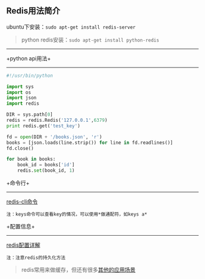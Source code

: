 
**Redis用法简介**
---

ubuntu下安装：`sudo apt-get install redis-server`

>python redis安装：`sudo apt-get install python-redis`

----

+python api用法+

----

```python
#!/usr/bin/python

import sys
import os
import json
import redis

DIR = sys.path[0]
redis = redis.Redis('127.0.0.1',6379)
print redis.get('test_key')

fd = open(DIR + '/books.json', 'r')
books = [json.loads(line.strip()) for line in fd.readlines()]
fd.close()

for book in books:
    book_id = books['id']
    redis.set(book_id, 1)
```

+命令行+

----

[redis-cli命令](http://blog.csdn.net/yhl27/article/details/9936189)

    注：keys命令可以查看key的情况，可以使用*做通配符，如keys a*

+配置信息+

----

[redis配置详解](http://www.cnblogs.com/wenanry/archive/2012/02/26/2368398.html)

    注：注意redis的持久化方法


> redis常用来做缓存，但还有很多[其他的应用场景](http://os.51cto.com/art/201107/278292.htm)
